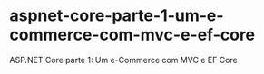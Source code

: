 # aspnet-core-parte-1-um-e-commerce-com-mvc-e-ef-core
 ASP.NET Core parte 1: Um e-Commerce com MVC e EF Core
